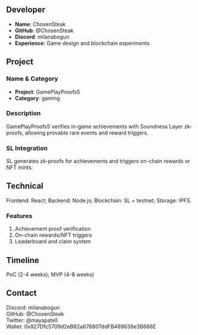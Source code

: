 ## Developer
- **Name**: ChosenSteak
- **GitHub**: @ChosenSteak
- **Discord**: milanabogun
- **Experience**: Game design and blockchain experiments

## Project

### Name & Category
- **Project**: GamePlayProofs5
- **Category**: gaming

### Description
GamePlayProofs5 verifies in-game achievements with Soundness Layer zk-proofs, allowing provable rare events and reward triggers.

### SL Integration
SL generates zk-proofs for achievements and triggers on-chain rewards or NFT mints.

## Technical
Frontend: React; Backend: Node.js; Blockchain: SL + testnet; Storage: IPFS.

### Features
1. Achievement proof verification
2. On-chain rewards/NFT triggers
3. Leaderboard and claim system

## Timeline
PoC (2-4 weeks); MVP (4-8 weeks)

## Contact
Discord: milanabogun  
GitHub: @ChosenSteak  
Twitter: @mayapatell  
Wallet: 0x927Dfc5709d2eB62a678807ddFB489639e3B666E
